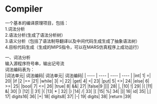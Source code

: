 # Compiler
一个基本的编译原理项目，包括：<br>
1.词法分析<br>
2.语法分析(生成了语法分析树）<br>
3.语义分析（包括了语法制导翻译以及中间代码生成生成了抽象语法树）<br>
4.目标代码生成（生成的MIPS指令，可以在MARS仿真程序上成功运行）<br>

一、词法分析<br>
输入源程序符号串，输出记号流<br>
词法编码表为：<br>
|词法单元|	词法编码|	词法单元|	词法编码|
|  ----  | ----  |  ----  | ----  |
|int|	1|	=|	20|
|if	|2	|==	|21|
|while|	3|	>|	22|
|get|	4|	<|	23|
|put|	5|	<>|	24|
|else|	6|	>=|	25|
|bool|	7|	<=|	26|
|true|	8|	&&|	27|
|false|9	|\|\||	28|
|,	|10|	!|	29|
|(	|11|	&|	30|
|)	|12|	\||	31|
|{	|13|	* |	32|
|}	|14|	/|	33|
|[	|15|	%|	34|
|]|	16|	id|	35|
|;|	17|	digits16|	36|
|+|	18|	digits8|	37|
|-|	19|	digits|	38|
|return	|39|		
